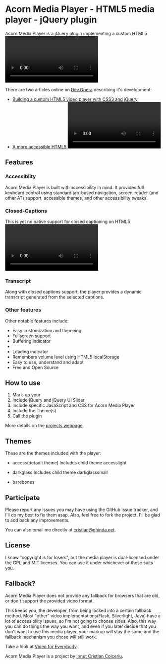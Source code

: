 Acorn Media Player - HTML5 media player - jQuery plugin
=======================================================

Acorn Media Player is a jQuery plugin implementing a custom HTML5 <video> player with a special focus on accessiblity and customization.

There are two articles online on [Dev.Opera](http://dev.opera.com/) describing it's development:

+ [Building a custom HTML5 video player with CSS3 and jQuery](http://dev.opera.com/articles/view/custom-html5-video-player-with-css3-and-jquery/)
+ [A more accessible HTML5 <video> player](http://dev.opera.com/articles/view/more-accessible-html5-video-player/)

Features
--------

### Accessiblity
Acorn Media Player is built with accessibility in mind.
It provides full keyboard control using standard tab-based navigation, screen-reader (and other AT) support, accessible themes, and other accessibility tweaks.

### Closed-Captions
This is yet no native support for closed captioning on HTML5 <video>, but that shouldn't stop you from providing them.
It supports external SRT files just like “real” media players.

### Transcript
Along with closed captions support, the player provides a dynamic transcript generated from the selected captions.

### Other features
Other notable features include:
* Easy customization and themeing
* Fullscreen support
* Buffering indicator
* <audio> support
* Loading indicator
* Remembers volume level using HTML5 localStorage
* Easy to use, understand and adapt
* Free and Open Source

How to use
----------
1. Mark-up your <audio> and <video>
2. Include jQuery and jQuery UI Slider
3. Include specific JavaScript and CSS for Acorn Media Player
4. Include the Theme(s)
5. Call the plugin

More details on the [projects webpage](http://ghinda.net/acornmediaplayer/).

Themes
------

These are the themes included with the player:
* access(default theme)
  Includes child theme accesslight
  
* darkglass
  Includes child theme darkglasssmall
  
* barebones

Participate
-----------
Please report any issues you may have using the GitHub issue tracker, and I'll do my best to fix them asap. Also, feel free to fork the project, I'll be glad to add back any improvements.

You can also email me directly at [cristian@ghinda.net](mailto:cristian@ghinda.net). 

License
-------
I know "copyright is for losers", but the media player is dual-licensed under the GPL and MIT licenses. You can use it under whichever of these suits you. 

Fallback?
---------
Acorn Media Player does not provide any fallback for browsers that are old, or don't support the provided video format.

This keeps you, the developer, from being locked into a certain fallback method. Most "other" video implementations(Flash, Silverlight, Java) have a lot of accessibility issues, so I'm not going to choose sides. Also, this way you can do things the way you want, and even if you later decide that you don't want to use this media player, your markup will stay the same and the fallback mechanism you chose will still work.

Take a look at [Video for Everybody](http://camendesign.com/code/video_for_everybody). 

Acorn Media Player is a project by [Ionut Cristian Colceriu](http://www.ghinda.net).